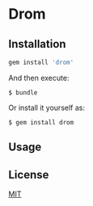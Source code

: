 # Drom


## Installation

```ruby
gem install 'drom'
```

And then execute:

    $ bundle

Or install it yourself as:

    $ gem install drom

## Usage


## License

[MIT](./LICENSE)
